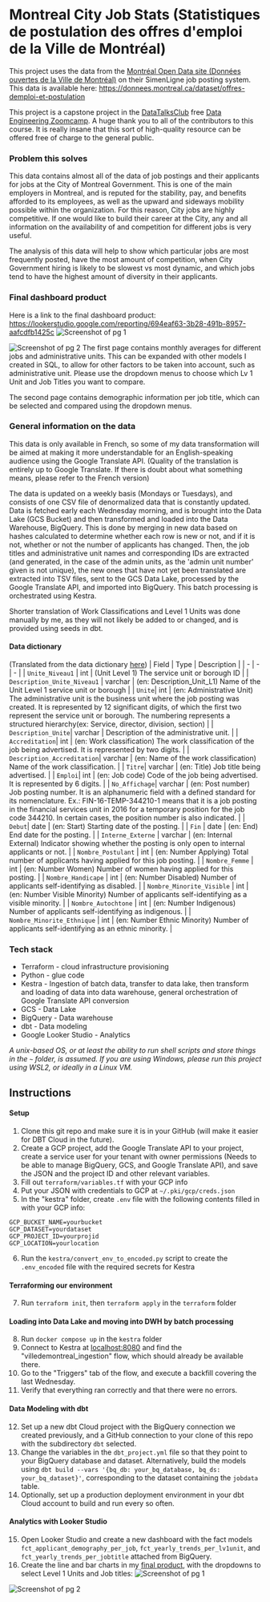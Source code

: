 # Montreal City Job Stats (Statistiques de postulation des offres d'emploi de la Ville de Montréal)
This project uses the data from the [Montréal Open Data site (Données ouvertes de la Ville de Montréal)](https://donnees.montreal.ca) on their SimenLigne job posting system. This data is available here:
https://donnees.montreal.ca/dataset/offres-demploi-et-postulation

This project is a capstone project in the [DataTalksClub](https://datatalks.club/) free [Data Engineering Zoomcamp](https://github.com/DataTalksClub/data-engineering-zoomcamp). A huge thank you to all of the contributors to this course. It is really insane that this sort of high-quality resource can be offered free of charge to the general public.

### Problem this solves
This data contains almost all of the data of job postings and their applicants for jobs at the City of Montreal Government. This is one of the main employers in Montreal, and is reputed for the stability, pay, and benefits afforded to its employees, as well as the upward and sideways mobility possible within the organization. For this reason, City jobs are highly competitive. If one would like to build their career at the City, any and all information on the availability of and competition for different jobs is very useful.

The analysis of this data will help to show which particular jobs are most frequently posted, have the most amount of competition, when City Government hiring is likely to be slowest vs most dynamic, and which jobs tend to have the highest amount of diversity in their applicants.

### Final dashboard product
Here is a link to the final dashboard product:
https://lookerstudio.google.com/reporting/694eaf63-3b28-491b-8957-aafcdfb1425c
![Screenshot of pg 1](/pg1.png)

![Screenshot of pg 2](/pg2.png)
The first page contains monthly averages for different jobs and administrative units. This can be expanded with other models I created in SQL, to allow for other factors to be taken into account, such as administrative unit. Please use the dropdown menus to choose which Lv 1 Unit and Job Titles you want to compare.

The second page contains demographic information per job title, which can be selected and compared using the dropdown menus.

### General information on the data
This data is only available in French, so some of my data transformation will be aimed at making it more understandable for an English-speaking audience using the Google Translate API. (Quality of the translation is entirely up to Google Translate. If there is doubt about what something means, please refer to the French version)

The data is updated on a weekly basis (Mondays or Tuesdays), and consists of one CSV file of denormalized data that is constantly updated. Data is fetched early each Wednesday morning, and is brought into the Data Lake (GCS Bucket) and then transformed and loaded into the Data Warehouse, BigQuery. This is done by merging in new data based on hashes calculated to determine whether each row is new or not, and if it is not, whether or not the number of applicants has changed. Then, the job titles and administrative unit names and corresponding IDs are extracted (and generated, in the case of the admin units, as the 'admin unit number' given is not unique), the new ones that have not yet been translated are extracted into TSV files, sent to the GCS Data Lake, processed by the Google Translate API, and imported into BigQuery. This batch processing is orchestrated using Kestra.

Shorter translation of Work Classifications and Level 1 Units was done manually by me, as they will not likely be added to or changed, and is provided using seeds in dbt.

#### Data dictionary
(Translated from the data dictionary [here](https://donnees.montreal.ca/dataset/offres-demploi-et-postulation#methodology))
| Field | Type | Description |
| - | - | - | 
| `Unite_Niveau1` | int | (Unit Level 1) The service unit or borough ID |
| `Description_Unite_Niveau1` | varchar | (en: Description_Unit_L1) Name of the Unit Level 1 service unit or borough |
| `Unite`| int | (en: Administrative Unit) The administrative unit is the business unit where the job posting was created. It is represented by 12 significant digits, of which the first two represent the service unit or borough. The numbering represents a structured hierarchy(ex: Service, director, division, section) |
| `Description_Unite`| varchar | Description of the administrative unit. |
| `Accreditation`| int | (en: Work classification) The work classification of the job being advertised. It is represented by two digits. |
| `Description_Accreditation`| varchar | (en: Name of the work classification) Name of the work classification. |
| `Titre`| varchar | (en: Title) Job title being advertised. |
| `Emploi`| int | (en: Job code) Code of the job being advertised. It is represented by 6 digits.  |
| `No_Affichage`| varchar | (en: Post number) Job posting number. It is an alphanumeric field with a defined standard for its nomenclature. Ex.: FIN-16-TEMP-344210-1 means that it is a job posting in the financial services unit in 2016 for a temporary position for the job code 344210. In certain cases, the position number is also indicated.  |
| `Debut`| date | (en: Start) Starting date of the posting. |
| `Fin` | date | (en: End) End date for the posting. |
| `Interne_Externe` | varchar | (en: Internal External) Indicator showing whether the posting is only open to internal applicants or not. |
| `Nombre_Postulant` | int | (en: Number Applying) Total number of applicants having applied for this job posting. |
| `Nombre_Femme` | int | (en: Number Women) Number of women having applied for this posting. |
| `Nombre_Handicape` | int | (en: Number Disabled) Number of applicants self-identifying as disabled. |
| `Nombre_Minorite_Visible` | int | (en: Number Visible Minority) Number of applicants self-identifying as a visible minority. |
| `Nombre_Autochtone` | int | (en: Number Indigenous) Number of applicants self-identifying as indigenous. |
| `Nombre_Minorite_Ethnique` | int | (en: Number Ethnic Minority) Number of applicants self-identifying as an ethnic minority. |

### Tech stack
* Terraform - cloud infrastructure provisioning
* Python - glue code
* Kestra - Ingestion of batch data, transfer to data lake, then transform and loading of data into data warehouse, general orchestration of Google Translate API conversion
* GCS - Data Lake
* BigQuery - Data warehouse
* dbt - Data modeling
* Google Looker Studio - Analytics

*A unix-based OS, or at least the ability to run shell scripts and store things in the `~` folder, is assumed. If you are using Windows, please run this project using WSL2, or ideally in a Linux VM.*

## Instructions
#### Setup
1. Clone this git repo and make sure it is in your GitHub (will make it easier for DBT Cloud in the future).
2. Create a GCP project, add the Google Translate API to your project, create a service user for your tenant with owner permissions (Needs to be able to manage BigQuery, GCS, and Google Translate API), and save the JSON and the project ID and other relevant variables.
3. Fill out `terraform/variables.tf` with your GCP info
4. Put your JSON with credentials to GCP at `~/.pki/gcp/creds.json`
5. In the "kestra" folder, create `.env` file with the following contents filled in with your GCP info:
```
GCP_BUCKET_NAME=yourbucket
GCP_DATASET=yourdataset
GCP_PROJECT_ID=yourprojid
GCP_LOCATION=yourlocation
```

6. Run the `kestra/convert_env_to_encoded.py` script to create the `.env_encoded` file with the required secrets for Kestra
#### Terraforming our environment
7. Run `terraform init`, then `terraform apply` in the `terraform` folder
#### Loading into Data Lake and moving into DWH by batch processing
8. Run `docker compose up` in the `kestra` folder
9. Connect to Kestra at [localhost:8080](http://localhost:8080) and find the "villedemontreal_ingestion" flow, which should already be available there.
10. Go to the "Triggers" tab of the flow, and execute a backfill covering the last Wednesday.
11. Verify that everything ran correctly and that there were no errors.
#### Data Modeling with dbt
12. Set up a new dbt Cloud project with the BigQuery connection we created previously, and a GitHub connection to your clone of this repo with the subdirectory `dbt` selected.
13. Change the variables in the `dbt_project.yml` file so that they point to your BigQuery database and dataset. Alternatively, build the models using `dbt build --vars '{bq_db: your_bq_database, bq_ds: your_bq_dataset}'`, corresponding to the dataset containing the `jobdata` table.
14. Optionally, set up a production deployment environment in your dbt Cloud account to build and run every so often. 
#### Analytics with Looker Studio
15. Open Looker Studio and create a new dashboard with the fact models `fct_applicant_demography_per_job`, `fct_yearly_trends_per_lv1unit`, and `fct_yearly_trends_per_jobtitle` attached from BigQuery.
16. Create the line and bar charts in my [final product](https://lookerstudio.google.com/reporting/694eaf63-3b28-491b-8957-aafcdfb1425c), with the dropdowns to select Level 1 Units and Job titles: 
![Screenshot of pg 1](/pg1.png)

![Screenshot of pg 2](/pg2.png)

